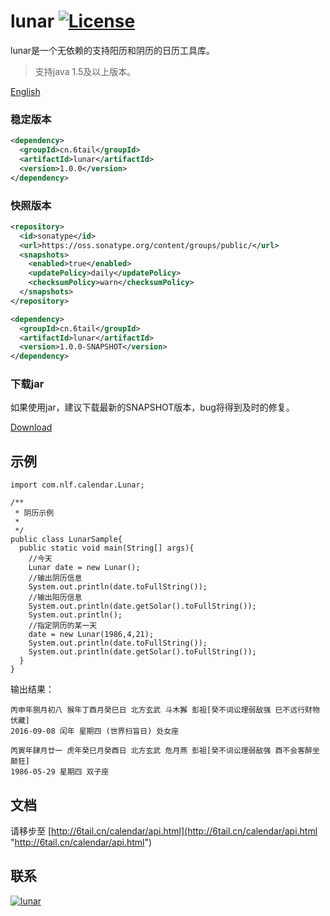 # lunar [![License](https://img.shields.io/badge/license-MIT-4EB1BA.svg?style=flat-square)](https://github.com/6tail/lunar/blob/master/LICENSE)

lunar是一个无依赖的支持阳历和阴历的日历工具库。

> 支持java 1.5及以上版本。

[English](https://github.com/6tail/lunar-java/blob/master/README.md)

### 稳定版本

```xml
<dependency>
  <groupId>cn.6tail</groupId>
  <artifactId>lunar</artifactId>
  <version>1.0.0</version>
</dependency>
```
 
### 快照版本

```xml
<repository>
  <id>sonatype</id>
  <url>https://oss.sonatype.org/content/groups/public/</url>
  <snapshots>
    <enabled>true</enabled>
    <updatePolicy>daily</updatePolicy>
    <checksumPolicy>warn</checksumPolicy>
  </snapshots>
</repository>
```

```xml
<dependency>
  <groupId>cn.6tail</groupId>
  <artifactId>lunar</artifactId>
  <version>1.0.0-SNAPSHOT</version>
</dependency>
```

### 下载jar

如果使用jar，建议下载最新的SNAPSHOT版本，bug将得到及时的修复。

[Download](https://oss.sonatype.org/content/groups/public/cn/6tail/lunar/)

## 示例

    import com.nlf.calendar.Lunar;
     
    /**
     * 阴历示例
     *
     */
    public class LunarSample{
      public static void main(String[] args){
        //今天
        Lunar date = new Lunar();
        //输出阴历信息
        System.out.println(date.toFullString());
        //输出阳历信息
        System.out.println(date.getSolar().toFullString());
        System.out.println();
        //指定阴历的某一天
        date = new Lunar(1986,4,21);
        System.out.println(date.toFullString());
        System.out.println(date.getSolar().toFullString());
      }
    }

输出结果：


    丙申年捌月初八 猴年丁酉月癸巳日 北方玄武 斗木獬 彭祖[癸不词讼理弱敌强 巳不远行财物伏藏]
    2016-09-08 闰年 星期四 (世界扫盲日) 处女座
     
    丙寅年肆月廿一 虎年癸巳月癸酉日 北方玄武 危月燕 彭祖[癸不词讼理弱敌强 酉不会客醉坐颠狂]
    1986-05-29 星期四 双子座

## 文档

请移步至 [http://6tail.cn/calendar/api.html](http://6tail.cn/calendar/api.html "http://6tail.cn/calendar/api.html")

## 联系

<a target="_blank" href="https://jq.qq.com/?_wv=1027&k=5F9Pbf0"><img border="0" src="http://pub.idqqimg.com/wpa/images/group.png" alt="lunar" title="lunar"></a>


